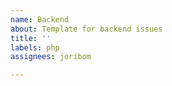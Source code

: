 ```yaml
---
name: Backend
about: Template for backend issues
title: ''
labels: php
assignees: joribom

---
```



